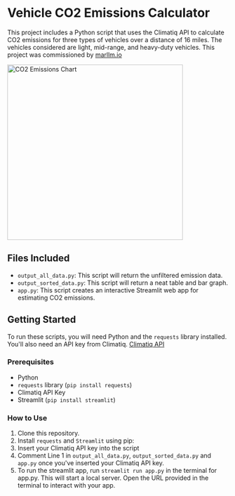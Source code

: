 # Vehicle CO2 Emissions Calculator

This project includes a Python script that uses the Climatiq API to calculate CO2 emissions for three types of vehicles over a distance of 16 miles. The vehicles considered are light, mid-range, and heavy-duty vehicles. This project was commissioned by [marllm.io](https://www.marllm.io/)

<img src="images/co2_emissions_chart.png" alt="CO2 Emissions Chart" width="400"/>

## Files Included

- `output_all_data.py`: This script will return the unfiltered emission data.
- `output_sorted_data.py`: This script will return a neat table and bar graph.
- `app.py`: This script creates an interactive Streamlit web app for estimating CO2 emissions.

## Getting Started

To run these scripts, you will need Python and the `requests` library installed. You'll also need an API key from Climatiq. [Climatiq API](https://www.climatiq.io/)

### Prerequisites

- Python
- `requests` library (`pip install requests`)
- Climatiq API Key
- Streamlit (`pip install streamlit`)

### How to Use

1. Clone this repository.
2. Install `requests` and `Streamlit` using pip: 
3. Insert your Climatiq API key into the script
4. Comment Line 1 in `output_all_data.py`, `output_sorted_data.py` and `app.py` once you've inserted your Climatiq API key.
5. To run the streamlit app, run `streamlit run app.py` in the terminal for app.py. This will start a local server. Open the URL provided in the terminal to interact with your app.